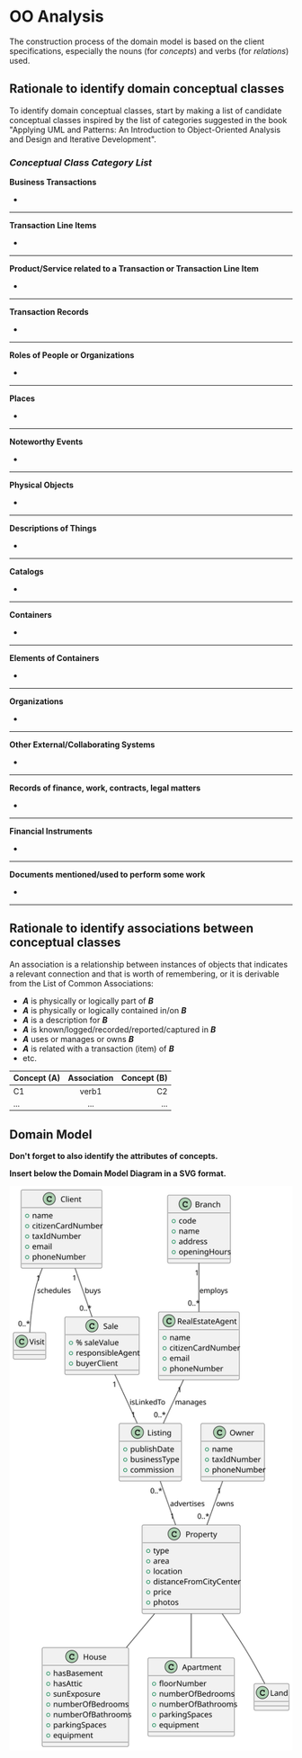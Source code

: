 # OO Analysis

The construction process of the domain model is based on the client specifications, especially the nouns (for _concepts_) and verbs (for _relations_) used.

## Rationale to identify domain conceptual classes
To identify domain conceptual classes, start by making a list of candidate conceptual classes inspired by the list of categories suggested in the book "Applying UML and Patterns: An Introduction to Object-Oriented Analysis and Design and Iterative Development".


### _Conceptual Class Category List_

**Business Transactions**

-

---

**Transaction Line Items**

-

---

**Product/Service related to a Transaction or Transaction Line Item**

-

---

**Transaction Records**

-

---

**Roles of People or Organizations**

-

---

**Places**

-

---

**Noteworthy Events**

-

---

**Physical Objects**

-

---

**Descriptions of Things**

-

---

**Catalogs**

-

---

**Containers**

-

---

**Elements of Containers**

-

---

**Organizations**

-

---

**Other External/Collaborating Systems**

-

---

**Records of finance, work, contracts, legal matters**

-

---

**Financial Instruments**

-

---

**Documents mentioned/used to perform some work**

-

---


## Rationale to identify associations between conceptual classes

An association is a relationship between instances of objects that indicates a relevant connection and that is worth of remembering, or it is derivable from the List of Common Associations:

- **_A_** is physically or logically part of **_B_**
- **_A_** is physically or logically contained in/on **_B_**
- **_A_** is a description for **_B_**
- **_A_** is known/logged/recorded/reported/captured in **_B_**
- **_A_** uses or manages or owns **_B_**
- **_A_** is related with a transaction (item) of **_B_**
- etc.


| Concept (A) 		|  Association   	|  Concept (B) |
|----------	   		|:-------------:		|------:       |
| C1  	| verb1    		 	| C2  |
| ...  	| ...    		 	| ...  |


## Domain Model

**Don't forget to also identify the attributes of concepts.**

**Insert below the Domain Model Diagram in a SVG format.**

![DM.svg](DM.svg)